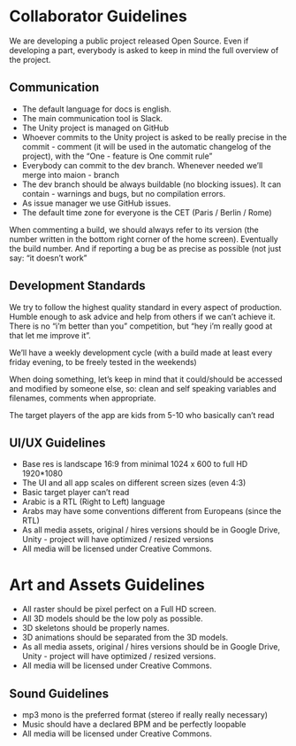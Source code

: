 # Collaborator Guidelines

We are developing a public project released Open Source.
Even if developing a part, everybody is asked to keep in mind the full overview of the project.

## Communication

- The default language for docs is english.
- The main communication tool is Slack.
- The Unity project is managed on GitHub
- Whoever commits to the Unity project is asked to be really precise in the commit - comment (it will be used in the automatic changelog of the project), with the “One - feature is One commit rule”
- Everybody can commit to the dev branch. Whenever needed we’ll merge into maion - branch
- The dev branch should be always buildable (no blocking issues). It can contain - warnings and bugs, but no compilation errors.
- As issue manager we use GitHub issues.
- The default time zone for everyone is the CET (Paris / Berlin / Rome)

When commenting a build, we should always refer to its version (the number written in the bottom right corner of the home screen). Eventually the build number. And if reporting a bug be as precise as possible (not just say: “it doesn’t work”

## Development Standards

We try to follow the highest quality standard in every aspect of production.
Humble enough to ask advice and help from others if we can’t achieve it.
There is no “i’m better than you” competition, but “hey i’m really good at that let me improve it”.

We’ll have a weekly development cycle (with a build made at least every friday evening, to be freely tested in the weekends)

When doing something, let’s keep in mind that it could/should be accessed and modified by someone else, so: clean and self speaking variables and filenames, comments when appropriate.

The target players of the app are kids from 5-10 who basically can’t read

## UI/UX Guidelines

- Base res is landscape 16:9 from minimal 1024 x 600 to full HD 1920*1080
- The UI and all app scales on different screen sizes (even 4:3)
- Basic target player can’t read
- Arabic is a RTL (Right to Left) language
- Arabs may have some conventions different from Europeans (since the RTL)
- As all media assets, original / hires versions should be in Google Drive, Unity - project will have optimized / resized versions
- All media will be licensed under Creative Commons.

# Art and Assets Guidelines
- All raster should be pixel perfect on a Full HD screen.
- All 3D models should be the low poly as possible.
- 3D skeletons should be properly names.
- 3D animations should be separated from the 3D models.
- As all media assets, original / hires versions should be in Google Drive, Unity - project will have optimized / resized versions.
- All media will be licensed under Creative Commons.

## Sound Guidelines

- mp3 mono is the preferred format (stereo if really really necessary)
- Music should have a declared BPM and be perfectly loopable
- All media will be licensed under Creative Commons.
